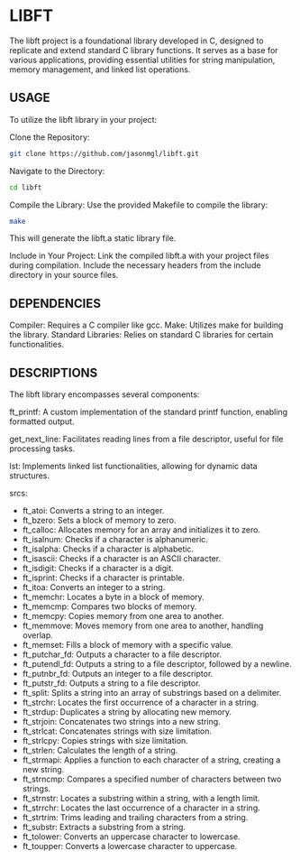 # LIBFT
The libft project is a foundational library developed in C, designed to replicate and extend standard C library functions. It serves as a base for various applications, providing essential utilities for string manipulation, memory management, and linked list operations.

## USAGE
To utilize the libft library in your project:

Clone the Repository:
```bash
git clone https://github.com/jasonmgl/libft.git
```
Navigate to the Directory:
```bash
cd libft
```
Compile the Library: Use the provided Makefile to compile the library:
```bash
make
```
This will generate the libft.a static library file.

Include in Your Project:
Link the compiled libft.a with your project files during compilation.
Include the necessary headers from the include directory in your source files.

## DEPENDENCIES
Compiler: Requires a C compiler like gcc.
Make: Utilizes make for building the library.
Standard Libraries: Relies on standard C libraries for certain functionalities.

## DESCRIPTIONS
The libft library encompasses several components:

ft_printf: A custom implementation of the standard printf function, enabling formatted output.

get_next_line: Facilitates reading lines from a file descriptor, useful for file processing tasks.

lst: Implements linked list functionalities, allowing for dynamic data structures.

srcs:
  - ft_atoi: Converts a string to an integer.
  - ft_bzero: Sets a block of memory to zero.
  - ft_calloc: Allocates memory for an array and initializes it to zero.
  - ft_isalnum: Checks if a character is alphanumeric.
  - ft_isalpha: Checks if a character is alphabetic.
  - ft_isascii: Checks if a character is an ASCII character.
  - ft_isdigit: Checks if a character is a digit.
  - ft_isprint: Checks if a character is printable.
  - ft_itoa: Converts an integer to a string.
  - ft_memchr: Locates a byte in a block of memory.
  - ft_memcmp: Compares two blocks of memory.
  - ft_memcpy: Copies memory from one area to another.
  - ft_memmove: Moves memory from one area to another, handling overlap.
  - ft_memset: Fills a block of memory with a specific value.
  - ft_putchar_fd: Outputs a character to a file descriptor.
  - ft_putendl_fd: Outputs a string to a file descriptor, followed by a newline.
  - ft_putnbr_fd: Outputs an integer to a file descriptor.
  - ft_putstr_fd: Outputs a string to a file descriptor.
  - ft_split: Splits a string into an array of substrings based on a delimiter.
  - ft_strchr: Locates the first occurrence of a character in a string.
  - ft_strdup: Duplicates a string by allocating new memory.
  - ft_strjoin: Concatenates two strings into a new string.
  - ft_strlcat: Concatenates strings with size limitation.
  - ft_strlcpy: Copies strings with size limitation.
  - ft_strlen: Calculates the length of a string.
  - ft_strmapi: Applies a function to each character of a string, creating a new string.
  - ft_strncmp: Compares a specified number of characters between two strings.
  - ft_strnstr: Locates a substring within a string, with a length limit.
  - ft_strrchr: Locates the last occurrence of a character in a string.
  - ft_strtrim: Trims leading and trailing characters from a string.
  - ft_substr: Extracts a substring from a string.
  - ft_tolower: Converts an uppercase character to lowercase.
  - ft_toupper: Converts a lowercase character to uppercase.
